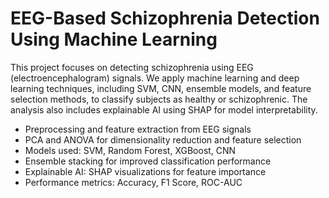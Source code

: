 # EEG-Based Schizophrenia Detection Using Machine Learning
This project focuses on detecting schizophrenia using EEG (electroencephalogram) signals. We apply machine learning and deep learning techniques, including SVM, CNN, ensemble models, and feature selection methods, to classify subjects as healthy or schizophrenic. The analysis also includes explainable AI using SHAP for model interpretability.
- Preprocessing and feature extraction from EEG signals
- PCA and ANOVA for dimensionality reduction and feature selection
- Models used: SVM, Random Forest, XGBoost, CNN
- Ensemble stacking for improved classification performance
- Explainable AI: SHAP visualizations for feature importance
- Performance metrics: Accuracy, F1 Score, ROC-AUC
